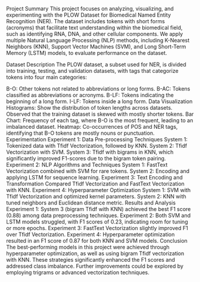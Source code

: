 Project Summary
This project focuses on analyzing, visualizing, and experimenting with the PLOW Dataset for Biomedical Named Entity Recognition (NER). The dataset includes tokens with short forms (acronyms) that facilitate text understanding within the biomedical field, such as identifying RNA, DNA, and other cellular components. We apply multiple Natural Language Processing (NLP) methods, including K-Nearest Neighbors (KNN), Support Vector Machines (SVM), and Long Short-Term Memory (LSTM) models, to evaluate performance on the dataset.

Dataset Description
The PLOW dataset, a subset used for NER, is divided into training, testing, and validation datasets, with tags that categorize tokens into four main categories:

B-O: Other tokens not related to abbreviations or long forms.
B-AC: Tokens classified as abbreviations or acronyms.
B-LF: Tokens indicating the beginning of a long form.
I-LF: Tokens inside a long form.
Data Visualization
Histograms: Show the distribution of token lengths across datasets. Observed that the training dataset is skewed with mostly shorter tokens.
Bar Chart: Frequency of each tag, where B-O is the most frequent, leading to an imbalanced dataset.
Heatmap: Co-occurrences of POS and NER tags, identifying that B-O tokens are mostly nouns or punctuation.
Experimentation
Experiment 1: Data Pre-processing Techniques
System 1: Tokenized data with Tfidf Vectorization, followed by KNN.
System 2: Tfidf Vectorization with SVM.
System 3: Tfidf with bigrams in KNN, which significantly improved F1-scores due to the bigram token pairing.
Experiment 2: NLP Algorithms and Techniques
System 1: FastText Vectorization combined with SVM for rare tokens.
System 2: Encoding and applying LSTM for sequence learning.
Experiment 3: Text Encoding and Transformation
Compared Tfidf Vectorization and FastText Vectorization with KNN.
Experiment 4: Hyperparameter Optimization
System 1: SVM with Tfidf Vectorization and optimized kernel parameters.
System 2: KNN with tuned neighbors and Euclidean distance metric.
Results and Analysis
Experiment 1: System 3 (bigram Tfidf with KNN) achieved the best F1 score (0.88) among data preprocessing techniques.
Experiment 2: Both SVM and LSTM models struggled, with F1 scores of 0.23, indicating room for tuning or more epochs.
Experiment 3: FastText Vectorization slightly improved F1 over Tfidf Vectorization.
Experiment 4: Hyperparameter optimization resulted in an F1 score of 0.87 for both KNN and SVM models.
Conclusion
The best-performing models in this project were achieved through hyperparameter optimization, as well as using bigram Tfidf vectorization with KNN. These strategies significantly enhanced the F1 scores and addressed class imbalance. Further improvements could be explored by employing trigrams or advanced vectorization techniques.


